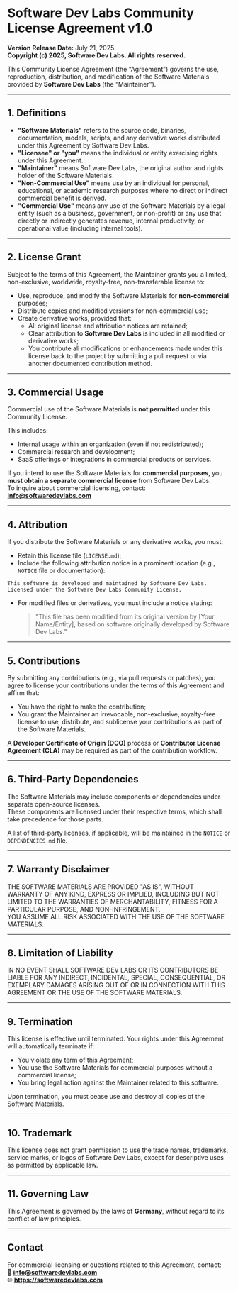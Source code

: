 # Software Dev Labs Community License Agreement v1.0

**Version Release Date:** July 21, 2025  
**Copyright (c) 2025, Software Dev Labs. All rights reserved.**

This Community License Agreement (the “Agreement”) governs the use, reproduction, distribution, and modification of the Software Materials provided by **Software Dev Labs** (the “Maintainer”).

---

## 1. Definitions

- **"Software Materials"** refers to the source code, binaries, documentation, models, scripts, and any derivative works distributed under this Agreement by Software Dev Labs.
- **"Licensee" or "you"** means the individual or entity exercising rights under this Agreement.
- **"Maintainer"** means Software Dev Labs, the original author and rights holder of the Software Materials.
- **"Non-Commercial Use"** means use by an individual for personal, educational, or academic research purposes where no direct or indirect commercial benefit is derived.
- **"Commercial Use"** means any use of the Software Materials by a legal entity (such as a business, government, or non-profit) or any use that directly or indirectly generates revenue, internal productivity, or operational value (including internal tools).

---

## 2. License Grant

Subject to the terms of this Agreement, the Maintainer grants you a limited, non-exclusive, worldwide, royalty-free, non-transferable license to:

- Use, reproduce, and modify the Software Materials for **non-commercial** purposes;
- Distribute copies and modified versions for non-commercial use;
- Create derivative works, provided that:
  - All original license and attribution notices are retained;
  - Clear attribution to **Software Dev Labs** is included in all modified or derivative works;
  - You contribute all modifications or enhancements made under this license back to the project by submitting a pull request or via another documented contribution method.

---

## 3. Commercial Usage

Commercial use of the Software Materials is **not permitted** under this Community License.

This includes:
- Internal usage within an organization (even if not redistributed);
- Commercial research and development;
- SaaS offerings or integrations in commercial products or services.

If you intend to use the Software Materials for **commercial purposes**, you **must obtain a separate commercial license** from Software Dev Labs.  
To inquire about commercial licensing, contact: **info@softwaredevlabs.com**

---

## 4. Attribution

If you distribute the Software Materials or any derivative works, you must:

- Retain this license file (`LICENSE.md`);
- Include the following attribution notice in a prominent location (e.g., `NOTICE` file or documentation):

```
This software is developed and maintained by Software Dev Labs.
Licensed under the Software Dev Labs Community License.
```

- For modified files or derivatives, you must include a notice stating:  
  > "This file has been modified from its original version by [Your Name/Entity], based on software originally developed by Software Dev Labs."

---

## 5. Contributions

By submitting any contributions (e.g., via pull requests or patches), you agree to license your contributions under the terms of this Agreement and affirm that:

- You have the right to make the contribution;
- You grant the Maintainer an irrevocable, non-exclusive, royalty-free license to use, distribute, and sublicense your contributions as part of the Software Materials.

A **Developer Certificate of Origin (DCO)** process or **Contributor License Agreement (CLA)** may be required as part of the contribution workflow.

---

## 6. Third-Party Dependencies

The Software Materials may include components or dependencies under separate open-source licenses.  
These components are licensed under their respective terms, which shall take precedence for those parts.

A list of third-party licenses, if applicable, will be maintained in the `NOTICE` or `DEPENDENCIES.md` file.

---

## 7. Warranty Disclaimer

THE SOFTWARE MATERIALS ARE PROVIDED "AS IS", WITHOUT WARRANTY OF ANY KIND, EXPRESS OR IMPLIED, INCLUDING BUT NOT LIMITED TO THE WARRANTIES OF MERCHANTABILITY, FITNESS FOR A PARTICULAR PURPOSE, AND NON-INFRINGEMENT.  
YOU ASSUME ALL RISK ASSOCIATED WITH THE USE OF THE SOFTWARE MATERIALS.

---

## 8. Limitation of Liability

IN NO EVENT SHALL SOFTWARE DEV LABS OR ITS CONTRIBUTORS BE LIABLE FOR ANY INDIRECT, INCIDENTAL, SPECIAL, CONSEQUENTIAL, OR EXEMPLARY DAMAGES ARISING OUT OF OR IN CONNECTION WITH THIS AGREEMENT OR THE USE OF THE SOFTWARE MATERIALS.

---

## 9. Termination

This license is effective until terminated. Your rights under this Agreement will automatically terminate if:

- You violate any term of this Agreement;
- You use the Software Materials for commercial purposes without a commercial license;
- You bring legal action against the Maintainer related to this software.

Upon termination, you must cease use and destroy all copies of the Software Materials.

---

## 10. Trademark

This license does not grant permission to use the trade names, trademarks, service marks, or logos of Software Dev Labs, except for descriptive uses as permitted by applicable law.

---

## 11. Governing Law

This Agreement is governed by the laws of **Germany**, without regard to its conflict of law principles.

---

## Contact

For commercial licensing or questions related to this Agreement, contact:  
📧 **info@softwaredevlabs.com**  
🌐 **https://softwaredevlabs.com**
